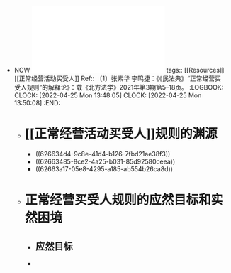 - NOW ![《民法典》“正常经营买受人规则”的解释论_张素华 (1).pdf](../assets/《民法典》“正常经营买受人规则”的解释论_张素华_(1)_1650864512749_0.pdf)
  tags:: [[Resources]] [[正常经营活动买受人]]
  Ref:: 〔1〕张素华  李鸣捷：《《民法典》“正常经营买受人规则”的解释论》：载《北方法学》2021年第3期第5–18页。
  :LOGBOOK:
  CLOCK: [2022-04-25 Mon 13:48:05]
  CLOCK: [2022-04-25 Mon 13:50:08]
  :END:
	- # [[正常经营活动买受人]]规则的渊源
		- ((626634d4-9c8e-41d4-b126-7fbd21ae38f3))
		- ((62663485-8ce2-4a25-b031-85d92580ceea))
		- ((62663a17-05e8-4295-a185-ab554b26ca8d))
	- # 正常经营买受人规则的应然目标和实然困境
		- ## 应然目标
		-